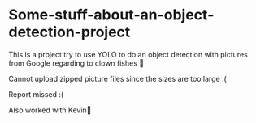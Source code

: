 # Some-stuff-about-an-object-detection-project
This is a project try to use YOLO to do an object detection with pictures from Google regarding to clown fishes 🐠

Cannot upload zipped picture files since the sizes are too large :(

Report missed :(

Also worked with Kevin🧐
